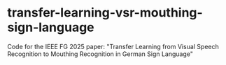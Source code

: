 # transfer-learning-vsr-mouthing-sign-language
Code for the IEEE FG 2025 paper: "Transfer Learning from Visual Speech Recognition to Mouthing  Recognition in German Sign Language"
